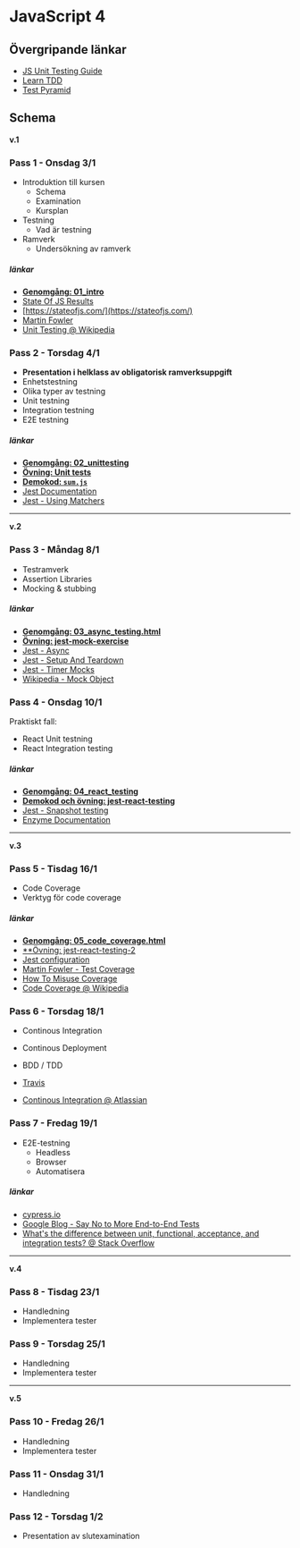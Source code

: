# JavaScript 4

## Övergripande länkar

* [JS Unit Testing Guide](https://github.com/mawrkus/js-unit-testing-guide)
* [Learn TDD](https://github.com/dwyl/learn-tdd)
* [Test Pyramid](https://martinfowler.com/bliki/TestPyramid.html)

## Schema
__v.1__

### Pass 1 - Onsdag 3/1

* Introduktion till kursen
    * Schema
    * Examination
    * Kursplan
* Testning
    * Vad är testning
* Ramverk
    * Undersökning av ramverk

##### länkar

* [**Genomgång: 01_intro**](https://fend16.github.io/slides/javascript4/01_intro.html#/)
* [State Of JS Results](https://medium.freecodecamp.org/i-just-asked-23-000-developers-what-they-think-of-javascript-heres-what-i-learned-9a06b61998fa)
* [https://stateofjs.com/](https://stateofjs.com/)
* [Martin Fowler ](https://martinfowler.com/bliki/UnitTest.html)
* [Unit Testing @ Wikipedia](https://en.wikipedia.org/wiki/Unit_testing)

### Pass 2 - Torsdag 4/1

* **Presentation i helklass av obligatorisk ramverksuppgift**
* Enhetstestning
* Olika typer av testning
* Unit testning
* Integration testning
* E2E testning

##### länkar

* [**Genomgång: 02_unittesting**](https://fend16.github.io/slides/javascript4/02_unittesting.html#/)
* [**Övning: Unit tests**](https://github.com/FEND16/unit-test-exercise)
* [**Demokod: `sum.js`**](https://github.com/FEND16/jest-demo)
* [Jest Documentation](https://facebook.github.io/jest/)
* [Jest - Using Matchers](https://facebook.github.io/jest/docs/en/using-matchers.html#content)

---
__v.2__

### Pass 3 - Måndag 8/1

* Testramverk
* Assertion Libraries
* Mocking & stubbing

##### länkar

* [**Genomgång: 03_async_testing.html**](https://fend16.github.io/slides/javascript4/03_async_testing.html#/)
* [**Övning: jest-mock-exercise**](https://github.com/FEND16/jest-mock-exercise)
* [Jest - Async](https://facebook.github.io/jest/docs/en/tutorial-async.html)
* [Jest - Setup And Teardown](https://facebook.github.io/jest/docs/en/setup-teardown.html)
* [Jest - Timer Mocks](https://facebook.github.io/jest/docs/en/timer-mocks.html)
* [Wikipedia - Mock Object](https://en.wikipedia.org/wiki/Mock_object)

### Pass 4 - Onsdag 10/1

Praktiskt fall:
* React Unit testning
* React Integration testing

##### länkar

* [**Genomgång: 04_react_testing**](https://fend16.github.io/slides/javascript4/04_react_testing.html#/)
* [**Demokod och övning: jest-react-testing**](https://github.com/FEND16/jest-react-testing)
* [Jest - Snapshot testing](https://facebook.github.io/jest/docs/en/snapshot-testing.html)
* [Enzyme Documentation](http://airbnb.io/enzyme/)


---
__v.3__
### Pass 5 - Tisdag 16/1

* Code Coverage
* Verktyg för code coverage

##### länkar

* [**Genomgång: 05_code_coverage.html**](https://fend16.github.io/slides/javascript4/05_code_coverage.html)
* [**Övning: jest-react-testing-2](https://github.com/FEND16/jest-react-testing-2)
* [Jest configuration](https://facebook.github.io/jest/docs/en/configuration.html)
* [Martin Fowler - Test Coverage](https://martinfowler.com/bliki/TestCoverage.html)
* [How To Misuse Coverage](http://www.exampler.com/testing-com/writings/coverage.pdf)
* [Code Coverage @ Wikipedia](https://en.wikipedia.org/wiki/Code_coverage)

### Pass 6 - Torsdag 18/1

* Continous Integration
* Continous Deployment
* BDD / TDD

* [Travis](https://travis-ci.org/)
* [Continous Integration @ Atlassian](https://www.atlassian.com/continuous-delivery/continuous-integration-intro)


### Pass 7 - Fredag 19/1

* E2E-testning
    * Headless
    * Browser
    * Automatisera

##### länkar

* [cypress.io](https://www.cypress.io/)
* [Google Blog - Say No to More End-to-End Tests](https://testing.googleblog.com/2015/04/just-say-no-to-more-end-to-end-tests.html)
* [What's the difference between unit, functional, acceptance, and integration tests? @ Stack Overflow](https://stackoverflow.com/questions/4904096/whats-the-difference-between-unit-functional-acceptance-and-integration-test)

---
__v.4__

### Pass 8 - Tisdag 23/1

* Handledning
* Implementera tester

### Pass 9 - Torsdag 25/1

* Handledning
* Implementera tester

---
__v.5__

### Pass 10 - Fredag 26/1

* Handledning
* Implementera tester

### Pass 11 - Onsdag 31/1

* Handledning

### Pass 12 - Torsdag 1/2

* Presentation av slutexamination



